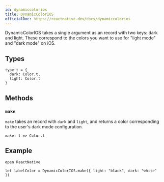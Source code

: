```yaml
---
id: dynamiccolorios
title: DynamicColorIOS
officialDoc: https://reactnative.dev/docs/dynamiccolorios
---
```


DynamicColorIOS takes a single argument as an record with two keys: dark and light. These correspond to the colors you want to use for "light mode" and "dark mode" on iOS.

## Types

```rescript
type t = {
  dark: Color.t,
  light: Color.t
}
```

## Methods

### `make`

`make` takes an record with `dark` and `light`, and returns a color corresponding to the user's dark mode configuration.

```rescript
make: t => Color.t
```

## Example

```rescript
open ReactNative

let labelColor = DynamicColorIOS.make({ light: "black", dark: "white" })
```
